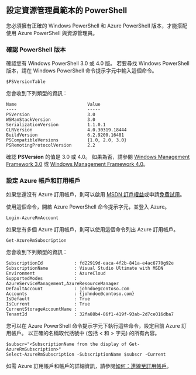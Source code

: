 ## <a name="setting-up-powershell-for-resource-manager-templates"></a>設定資源管理員範本的 PowerShell
您必須擁有正確的 Windows PowerShell 和 Azure PowerShell 版本，才能搭配使用 Azure PowerShell 與資源管理員。

### <a name="verify-powershell-versions"></a>確認 PowerShell 版本
確認您有 Windows PowerShell 3.0 或 4.0 版。 若要尋找 Windows PowerShell 版本，請在 Windows PowerShell 命令提示字元中輸入這個命令。

    $PSVersionTable

您會收到下列類型的資訊：

    Name                           Value
    ----                           -----
    PSVersion                      3.0
    WSManStackVersion              3.0
    SerializationVersion           1.1.0.1
    CLRVersion                     4.0.30319.18444
    BuildVersion                   6.2.9200.16481
    PSCompatibleVersions           {1.0, 2.0, 3.0}
    PSRemotingProtocolVersion      2.2


確認 **PSVersion** 的值是 3.0 或 4.0。 如果為否，請參閱 [Windows Management Framework 3.0](http://www.microsoft.com/download/details.aspx?id=34595) 或 [Windows Management Framework 4.0](http://www.microsoft.com/download/details.aspx?id=40855)。

### <a name="set-your-azure-account-and-subscription"></a>設定 Azure 帳戶和訂用帳戶
如果您還沒有 Azure 訂用帳戶，則可以啟用 [MSDN 訂戶權益](https://azure.microsoft.com/pricing/member-offers/msdn-benefits-details/)或申請[免費試用](https://azure.microsoft.com/pricing/free-trial/)。

使用這個命令，開啟 Azure PowerShell 命令提示字元，並登入 Azure。

    Login-AzureRmAccount

如果您有多個 Azure 訂用帳戶，則可以使用這個命令列出 Azure 訂用帳戶。

    Get-AzureRmSubscription

您會收到下列類型的資訊：

    SubscriptionId            : fd22919d-eaca-4f2b-841a-e4ac6770g92e
    SubscriptionName          : Visual Studio Ultimate with MSDN
    Environment               : AzureCloud
    SupportedModes            : AzureServiceManagement,AzureResourceManager
    DefaultAccount            : johndoe@contoso.com
    Accounts                  : {johndoe@contoso.com}
    IsDefault                 : True
    IsCurrent                 : True
    CurrentStorageAccountName :
    TenantId                  : 32fa88b4-86f1-419f-93ab-2d7ce016dba7

您可以在 Azure PowerShell 命令提示字元下執行這些命令，設定目前 Azure 訂用帳戶。 以正確的名稱取代括號中 (包括 < 和 > 字元) 的所有內容。

    $subscr="<SubscriptionName from the display of Get-AzureRmSubscription>"
    Select-AzureRmSubscription -SubscriptionName $subscr -Current

如需 Azure 訂用帳戶和帳戶的詳細資訊，請參閱[如何：連線至訂用帳戶](/powershell/azureps-cmdlets-docs#step-3-connect)。

